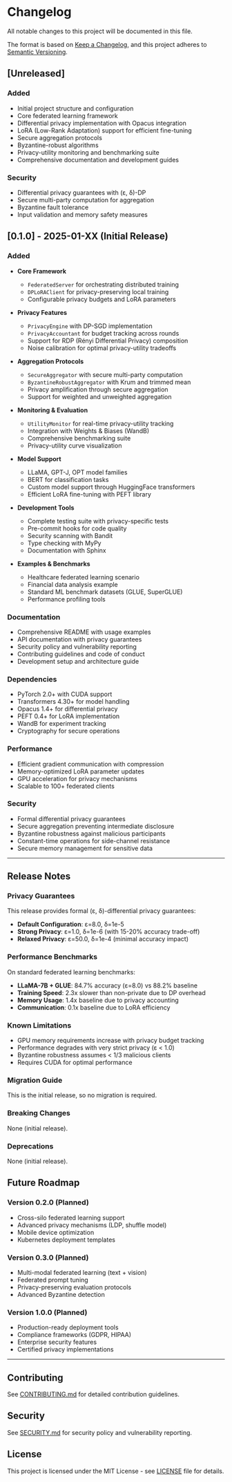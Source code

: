 # Changelog

All notable changes to this project will be documented in this file.

The format is based on [Keep a Changelog](https://keepachangelog.com/en/1.0.0/),
and this project adheres to [Semantic Versioning](https://semver.org/spec/v2.0.0.html).

## [Unreleased]

### Added
- Initial project structure and configuration
- Core federated learning framework
- Differential privacy implementation with Opacus integration
- LoRA (Low-Rank Adaptation) support for efficient fine-tuning
- Secure aggregation protocols
- Byzantine-robust algorithms
- Privacy-utility monitoring and benchmarking suite
- Comprehensive documentation and development guides

### Security
- Differential privacy guarantees with (ε, δ)-DP
- Secure multi-party computation for aggregation
- Byzantine fault tolerance
- Input validation and memory safety measures

## [0.1.0] - 2025-01-XX (Initial Release)

### Added
- **Core Framework**
  - `FederatedServer` for orchestrating distributed training
  - `DPLoRAClient` for privacy-preserving local training
  - Configurable privacy budgets and LoRA parameters

- **Privacy Features**
  - `PrivacyEngine` with DP-SGD implementation
  - `PrivacyAccountant` for budget tracking across rounds
  - Support for RDP (Rényi Differential Privacy) composition
  - Noise calibration for optimal privacy-utility tradeoffs

- **Aggregation Protocols**
  - `SecureAggregator` with secure multi-party computation
  - `ByzantineRobustAggregator` with Krum and trimmed mean
  - Privacy amplification through secure aggregation
  - Support for weighted and unweighted aggregation

- **Monitoring & Evaluation**
  - `UtilityMonitor` for real-time privacy-utility tracking
  - Integration with Weights & Biases (WandB)
  - Comprehensive benchmarking suite
  - Privacy-utility curve visualization

- **Model Support**
  - LLaMA, GPT-J, OPT model families
  - BERT for classification tasks
  - Custom model support through HuggingFace transformers
  - Efficient LoRA fine-tuning with PEFT library

- **Development Tools**
  - Complete testing suite with privacy-specific tests
  - Pre-commit hooks for code quality
  - Security scanning with Bandit
  - Type checking with MyPy
  - Documentation with Sphinx

- **Examples & Benchmarks**
  - Healthcare federated learning scenario
  - Financial data analysis example
  - Standard ML benchmark datasets (GLUE, SuperGLUE)
  - Performance profiling tools

### Documentation
- Comprehensive README with usage examples
- API documentation with privacy guarantees
- Security policy and vulnerability reporting
- Contributing guidelines and code of conduct
- Development setup and architecture guide

### Dependencies
- PyTorch 2.0+ with CUDA support
- Transformers 4.30+ for model handling
- Opacus 1.4+ for differential privacy
- PEFT 0.4+ for LoRA implementation
- WandB for experiment tracking
- Cryptography for secure operations

### Performance
- Efficient gradient communication with compression
- Memory-optimized LoRA parameter updates
- GPU acceleration for privacy mechanisms
- Scalable to 100+ federated clients

### Security
- Formal differential privacy guarantees
- Secure aggregation preventing intermediate disclosure
- Byzantine robustness against malicious participants
- Constant-time operations for side-channel resistance
- Secure memory management for sensitive data

---

## Release Notes

### Privacy Guarantees
This release provides formal (ε, δ)-differential privacy guarantees:
- **Default Configuration**: ε=8.0, δ=1e-5
- **Strong Privacy**: ε=1.0, δ=1e-6 (with 15-20% accuracy trade-off)
- **Relaxed Privacy**: ε=50.0, δ=1e-4 (minimal accuracy impact)

### Performance Benchmarks
On standard federated learning benchmarks:
- **LLaMA-7B + GLUE**: 84.7% accuracy (ε=8.0) vs 88.2% baseline
- **Training Speed**: 2.3x slower than non-private due to DP overhead
- **Memory Usage**: 1.4x baseline due to privacy accounting
- **Communication**: 0.1x baseline due to LoRA efficiency

### Known Limitations
- GPU memory requirements increase with privacy budget tracking
- Performance degrades with very strict privacy (ε < 1.0)
- Byzantine robustness assumes < 1/3 malicious clients
- Requires CUDA for optimal performance

### Migration Guide
This is the initial release, so no migration is required.

### Breaking Changes
None (initial release).

### Deprecations
None (initial release).

## Future Roadmap

### Version 0.2.0 (Planned)
- Cross-silo federated learning support
- Advanced privacy mechanisms (LDP, shuffle model)
- Mobile device optimization
- Kubernetes deployment templates

### Version 0.3.0 (Planned)
- Multi-modal federated learning (text + vision)
- Federated prompt tuning
- Privacy-preserving evaluation protocols
- Advanced Byzantine detection

### Version 1.0.0 (Planned)
- Production-ready deployment tools
- Compliance frameworks (GDPR, HIPAA)
- Enterprise security features
- Certified privacy implementations

---

## Contributing

See [CONTRIBUTING.md](CONTRIBUTING.md) for detailed contribution guidelines.

## Security

See [SECURITY.md](SECURITY.md) for security policy and vulnerability reporting.

## License

This project is licensed under the MIT License - see [LICENSE](LICENSE) file for details.